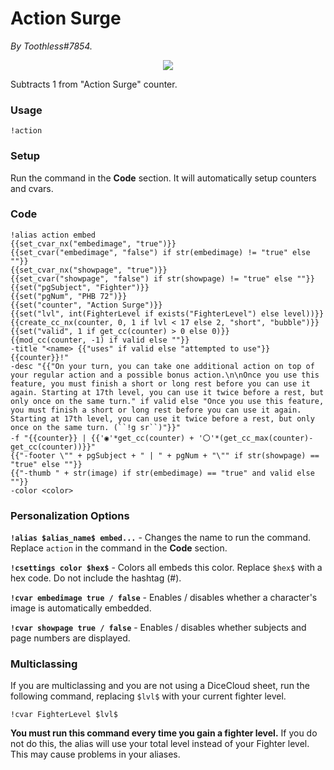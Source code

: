 # Action Surge
*By Toothless#7854.*

<p align="center">
<img src="https://i.imgur.com/HUkBwGF.png"/>
</p>

Subtracts 1 from "Action Surge" counter. 

### Usage

``!action``

### Setup
Run the command in the **Code** section. It will automatically setup counters and cvars.

### Code
```GN
!alias action embed
{{set_cvar_nx("embedimage", "true")}}
{{set_cvar("embedimage", "false") if str(embedimage) != "true" else ""}}
{{set_cvar_nx("showpage", "true")}}
{{set_cvar("showpage", "false") if str(showpage) != "true" else ""}}
{{set("pgSubject", "Fighter")}}
{{set("pgNum", "PHB 72")}}
{{set("counter", "Action Surge")}}
{{set("lvl", int(FighterLevel if exists("FighterLevel") else level))}}
{{create_cc_nx(counter, 0, 1 if lvl < 17 else 2, "short", "bubble")}}
{{set("valid", 1 if get_cc(counter) > 0 else 0)}}
{{mod_cc(counter, -1) if valid else ""}}
-title "<name> {{"uses" if valid else "attempted to use"}} {{counter}}!"
-desc "{{"On your turn, you can take one additional action on top of your regular action and a possible bonus action.\n\nOnce you use this feature, you must finish a short or long rest before you can use it again. Starting at 17th level, you can use it twice before a rest, but only once on the same turn." if valid else "Once you use this feature, you must finish a short or long rest before you can use it again. Starting at 17th level, you can use it twice before a rest, but only once on the same turn. (``!g sr``)"}}"
-f "{{counter}} | {{'◉'*get_cc(counter) + '〇'*(get_cc_max(counter)-get_cc(counter))}}"
{{"-footer \"" + pgSubject + " | " + pgNum + "\"" if str(showpage) == "true" else ""}}
{{"-thumb " + str(image) if str(embedimage) == "true" and valid else ""}} 
-color <color>
```

### Personalization Options

**``!alias $alias_name$ embed...``** - Changes the name to run the command. Replace ``action`` in the command in the **Code** section.

**``!csettings color $hex$``** - Colors all embeds this color. Replace ``$hex$`` with a hex code. Do not include the hashtag (#).

**``!cvar embedimage true / false``** - Enables / disables whether a character's image is automatically embedded.

**``!cvar showpage true / false``** - Enables / disables whether subjects and page numbers are displayed.

### Multiclassing

If you are multiclassing and you are not using a DiceCloud sheet, run the following command, replacing ``$lvl$`` with your current fighter level.

```GN
!cvar FighterLevel $lvl$
```

**You must run this command every time you gain a fighter level.** If you do not do this, the alias will use your total level instead of your Fighter level. This may cause problems in your aliases.
